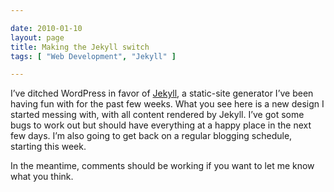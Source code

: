 ```yaml
---

date: 2010-01-10
layout: page
title: Making the Jekyll switch
tags: [ "Web Development", "Jekyll" ]

---
```


I’ve ditched WordPress in favor of
[Jekyll](http://github.com/mojombo/jekyll/), a static-site generator
I’ve been having fun with for the past few weeks. What you see here is a
new design I started messing with, with all content rendered by Jekyll.
I’ve got some bugs to work out but should have everything at a happy
place in the next few days. I’m also going to get back on a regular
blogging schedule, starting this week.

In the meantime, comments should be working if you want to let me know
what you think.
